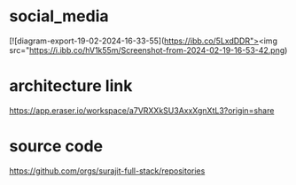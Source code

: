 # social_media
[![diagram-export-19-02-2024-16-33-55](https://ibb.co/5LxdDDR"><img src="https://i.ibb.co/hV1k55m/Screenshot-from-2024-02-19-16-53-42.png)
# architecture link
https://app.eraser.io/workspace/a7VRXXkSU3AxxXgnXtL3?origin=share
# source code 
https://github.com/orgs/surajit-full-stack/repositories
